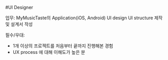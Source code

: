 #UI Designer

업무:
MyMusicTaste의 Application(iOS, Android) UI design
UI structure 제작 및 설계서 작성

필수/우대:
- 1개 이상의 프로젝트를 처음부터 끝까지 진행해본 경험 
- UX process 에 대해 이해도가 높은 분
